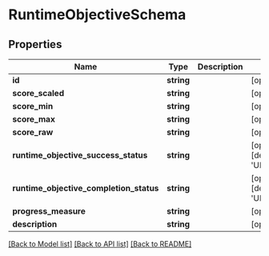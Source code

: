 # RuntimeObjectiveSchema

## Properties
Name | Type | Description | Notes
------------ | ------------- | ------------- | -------------
**id** | **string** |  | [optional] 
**score_scaled** | **string** |  | [optional] 
**score_min** | **string** |  | [optional] 
**score_max** | **string** |  | [optional] 
**score_raw** | **string** |  | [optional] 
**runtime_objective_success_status** | **string** |  | [optional] [default to 'UNKNOWN']
**runtime_objective_completion_status** | **string** |  | [optional] [default to 'UNKNOWN']
**progress_measure** | **string** |  | [optional] 
**description** | **string** |  | [optional] 

[[Back to Model list]](../README.md#documentation-for-models) [[Back to API list]](../README.md#documentation-for-api-endpoints) [[Back to README]](../README.md)


